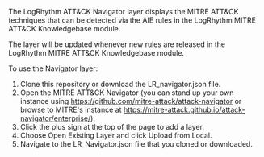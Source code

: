 The LogRhythm ATT&CK Navigator layer displays the MITRE ATT&CK techniques that can be detected via the AIE rules in the LogRhythm MITRE ATT&CK Knowledgebase module.

The layer will be updated whenever new rules are released in the LogRhythm MITRE ATT&CK Knowledgebase module.

To use the Navigator layer:

1) Clone this repository or download the LR_navigator.json file.
2) Open the MITRE ATT&CK Navigator (you can stand up your own instance using https://github.com/mitre-attack/attack-navigator or browse to MITRE's instance at https://mitre-attack.github.io/attack-navigator/enterprise/).
3) Click the plus sign at the top of the page to add a layer.
4) Choose Open Existing Layer and click Upload from Local.
5) Navigate to the LR_Navigator.json file that you cloned or downloaded.
